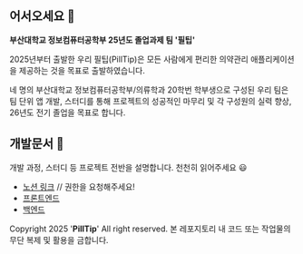 ## 어서오세요 👋

**부산대학교 정보컴퓨터공학부 25년도 졸업과제 팀 '필팁'**  

2025년부터 출발한 우리 필팁(PillTip)은
모든 사람에게 편리한 의약관리 애플리케이션을 제공하는 것을 목표로 출발하였습니다.

네 명의 부산대학교 정보컴퓨터공학부/의류학과 20학번 학부생으로 구성된 우리 팀은
팀 단위 앱 개발, 스터디를 통해 프로젝트의 성공적인 마무리 및 각 구성원의 실력 향상, 26년도 전기 졸업을 목표로 합니다.  

## 개발문서 :bookmark_tabs:
 개발 과정, 스터디 등 프로젝트 전반을 설명합니다. 천천히 읽어주세요 :smiley:  
 - [노션 링크](https://www.notion.so/PillTip-1bfc40a11aff80269822c5e2fcd8fbd9) // 권한을 요청해주세요!
 - [프론트엔드](https://github.com/PillTip/PillTip/blob/main/PillTip/FE/README.md)
 - [백엔드](https://github.com/PillTip/PillTip/blob/main/PillTip/BE/README.md)

Copyright 2025 '**PillTip**' All right reserved.
본 레포지토리 내 코드 또는 작업물의 무단 복제 및 활용을 금합니다.